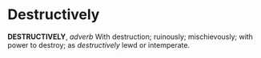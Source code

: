 # Destructively

**DESTRUCTIVELY**, _adverb_ With destruction; ruinously; mischievously; with power to destroy; as _destructively_ lewd or intemperate.